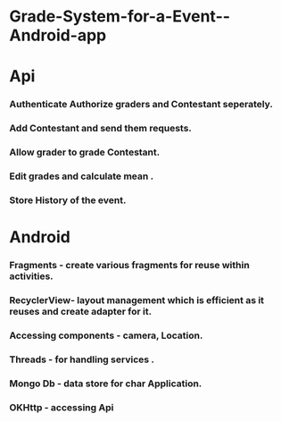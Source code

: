 # Grade-System-for-a-Event--Android-app

# Api 
### Authenticate Authorize graders and Contestant seperately.
### Add Contestant and send them requests.
### Allow grader to grade Contestant.
### Edit grades and calculate mean .
### Store History of the event.

# Android
### Fragments - create various fragments for reuse within activities.
### RecyclerView-  layout management which is efficient as it reuses and create adapter for it.
### Accessing components -  camera, Location.
### Threads - for handling services .
### Mongo Db - data store for char Application.
### OKHttp - accessing Api
